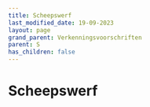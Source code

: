 ```yaml
---
title: Scheepswerf
last_modified_date: 19-09-2023
layout: page
grand_parent: Verkenningsvoorschriften
parent: S
has_children: false
---
```


Scheepswerf
===========

